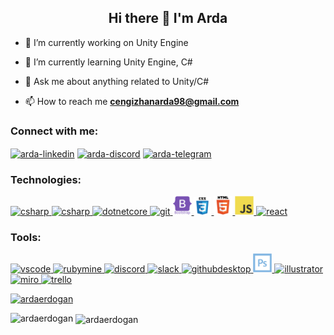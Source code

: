 <h2 align="center">Hi there 👋 I'm Arda</h2>

<p>

- 🔭 I’m currently working on Unity Engine

- 🌱 I’m currently learning Unity Engine, C#

- 💬 Ask me about anything related to Unity/C#

- 📫 How to reach me **cengizhanarda98@gmail.com**
</p>

<h3 align="left">Connect with me:</h3>
<p align="left">
<a href="https://www.linkedin.com/in/arda-erdogan/" target="blank" rel=”noopener”><img align="center" src="https://velanovascular.com/wp-content/uploads/2020/06/LinkedIn.png" alt="arda-linkedin" height="30" width="30" /></a> 
<a href="https://discordapp.com/users/238976488869724162" target="blank" rel=”noopener”><img align="center" src="https://seeklogo.com/images/D/discord-logo-134E148657-seeklogo.com.png" alt="arda-discord" height="30" width="30" /></a>
<a href="https://t.me/cardaerdogan" target="blank" rel="noopener"><img align="center" src="https://seeklogo.com/images/T/telegram-new-2019-logo-060F2D4B81-seeklogo.com.png" alt="arda-telegram" height="30" width="30" /></a>
</p>
<h3 align="left">Technologies:</h3>
<p align="left"> 
<a href="https://unity.com/" target="_blank" rel=”noopener”> <img src="https://seeklogo.com/images/U/unity-logo-988A22E703-seeklogo.com.png" alt="csharp" width="30" height="30"/> </a>
<a href="https://docs.microsoft.com/en-us/dotnet/csharp/" target="_blank" rel=”noopener”> <img src="https://seeklogo.com/images/C/c-sharp-c-logo-02F17714BA-seeklogo.com.png" alt="csharp" width="27" height="30"/> </a>
<a href="https://dotnet.microsoft.com/" target="_blank" rel=”noopener”> <img src="https://upload.wikimedia.org/wikipedia/commons/thumb/e/ee/.NET_Core_Logo.svg/1200px-.NET_Core_Logo.svg.png" alt="dotnetcore" width="30" height="30"/> </a>
<a href="https://git-scm.com/" target="_blank" rel=”noopener”> <img src="https://www.vectorlogo.zone/logos/git-scm/git-scm-icon.svg" alt="git" width="30" height="30"/> </a>
<a href="https://getbootstrap.com" target="_blank" rel=”noopener”> <img src="https://raw.githubusercontent.com/devicons/devicon/master/icons/bootstrap/bootstrap-plain-wordmark.svg" alt="bootstrap" width="30" height="30"/> </a>
<a href="https://www.w3schools.com/css/" target="_blank" rel=”noopener”> <img src="https://raw.githubusercontent.com/devicons/devicon/master/icons/css3/css3-original-wordmark.svg" alt="css3" width="28" height="28"/> </a> 
<a href="https://www.w3.org/html/" target="_blank" rel=”noopener”> <img src="https://raw.githubusercontent.com/devicons/devicon/master/icons/html5/html5-original-wordmark.svg" alt="html5" width="30" height="30"/> </a> 
<a href="https://developer.mozilla.org/en-US/docs/Web/JavaScript" target="_blank" rel=”noopener”> <img src="https://raw.githubusercontent.com/devicons/devicon/master/icons/javascript/javascript-original.svg" alt="javascript" width="30" height="30"/> </a> 
<a href="https://reactjs.org/" target="_blank" rel=”noopener”> <img src="https://upload.wikimedia.org/wikipedia/commons/thumb/4/47/React.svg/1200px-React.svg.png" alt="react" width="33" height="30"/> </a> 

  
<h3 align="left">Tools:</h3>
<a href="https://code.visualstudio.com/" target="_blank" rel=”noopener”> <img src="https://upload.wikimedia.org/wikipedia/commons/thumb/9/9a/Visual_Studio_Code_1.35_icon.svg/1024px-Visual_Studio_Code_1.35_icon.svg.png" alt="vscode" width="30" height="30"/> </a>
<a href="https://www.jetbrains.com/ruby/" target="_blank" rel=”noopener”> <img src="https://resources.jetbrains.com/storage/products/rubymine/img/meta/rubymine_logo_300x300.png" alt="rubymine" width="30" height="30"/> </a>  
<a href="https://discord.com/" target="_blank" rel=”noopener”> <img src="https://cdn4.iconfinder.com/data/icons/logos-and-brands/512/91_Discord_logo_logos-512.png" alt="discord" width="30" height="30"/> </a> 
<a href="https://slack.com/intl/en-tr/" target="_blank" rel=”noopener”> <img src="https://exchange.icinga.com/seffparker/icinga2-slack-notification/logo" alt="slack" width="30" height="30"/> </a>
<a href="https://desktop.github.com target="_blank" rel=”noopener”> <img src="https://desktop.github.com/images/desktop-icon.svg" alt="githubdesktop" width="30" height="30"/> </a>
<a href="https://www.photoshop.com/en" target="_blank" rel=”noopener”> <img src="https://raw.githubusercontent.com/devicons/devicon/master/icons/photoshop/photoshop-line.svg" alt="photoshop" width="30" height="30"/> </a> 
<a href="https://www.adobe.com/tr/products/illustrator.html?skwcid=AL!3085!3!602588947829!e!!g!!adobe%20illustrator&mv=search&sdid=KCJMVLF6&ef_id=Cj0KCQjwof6WBhD4ARIsAOi65ahunohT8fAPI0bBDfYzZ0AkSQItpsxha-hKEmSehkBgcN7orBHWWioaAuUSEALw_wcB:G:s&s_kwcid=AL!3085!3!602588947829!e!!g!!adobe%20illustrator!1448693953!55308604446&gclid=Cj0KCQjwof6WBhD4ARIsAOi65ahunohT8fAPI0bBDfYzZ0AkSQItpsxha-hKEmSehkBgcN7orBHWWioaAuUSEALw_wcB" target="_blank" rel=”noopener”> <img src="https://www.adobe.com/content/dam/shared/images/product-icons/svg/illustrator.svg" alt="illustrator" width="30" height="30"/> </a> 
<a href="https://miro.com/" target="_blank" rel=”noopener”> <img src="https://seeklogo.com/images/M/miro-logo-A7556EE400-seeklogo.com.png" alt="miro" width="30" height="30"/> </a>
<a href="https://trello.com/en" target="_blank" rel=”noopener”> <img src="https://cdn.iconscout.com/icon/free/png-512/trello-6-569395.png" alt="trello" width="30" height="30"/> </a>
</p>

</p>
<p align="left"> <a href="https://github.com/ryo-ma/github-profile-trophy"><img src="https://github-profile-trophy.vercel.app/?username=ArdaEr&title=Commit,MultiLanguage,Repositories,Stars,PullRequest,Issues&margin-w=5&no-bg=true" alt="ardaerdogan" /></a> </p>
<p>
<p><img align="left" src="https://github-readme-stats.vercel.app/api/top-langs?username=ArdaEr&show_icons=true&theme=radical&locale=en&layout=compact" alt="ardaerdogan" /></p>
<p>&nbsp;<img align="center" src="https://github-readme-stats.vercel.app/api?username=ArdaEr&show_icons=true&theme=dark&locale=en" alt="ardaerdogan" width="50%" /></p>